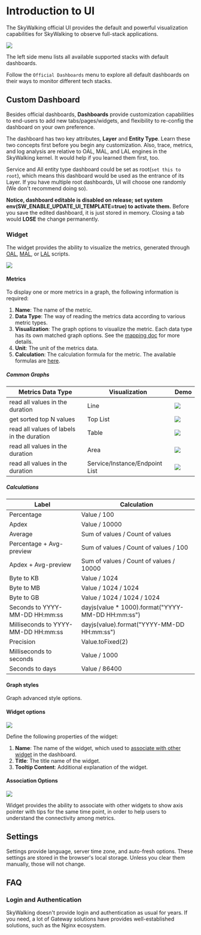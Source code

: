 # Introduction to UI

The SkyWalking official UI provides the default and powerful visualization capabilities for SkyWalking to observe full-stack applications.

<img src="https://skywalking.apache.org/ui-doc/9.0.0/home.png"/>

The left side menu lists all available supported stacks with default dashboards.

Follow the `Official Dashboards` menu to explore all default dashboards on their ways to monitor different tech stacks.

## Custom Dashboard

Besides official dashboards, **Dashboards** provide customization capabilities to end-users to add new tabs/pages/widgets, and
flexibility to re-config the dashboard on your own preference.

The dashboard has two key attributes, **Layer** and **Entity Type**. Learn these two concepts first before you begin any
customization. Also, trace, metrics, and log analysis are relative to OAL, MAL, and LAL engines in the SkyWalking kernel. It would help if you
learned them first, too.

Service and All entity type dashboard could be set as root(`set this to root`), which means this dashboard would be used
as the entrance of its Layer. If you have multiple root dashboards, UI will choose one randomly (We don't recommend doing
so).

**Notice, dashboard editable is disabled on release; set system env(**SW_ENABLE_UPDATE_UI_TEMPLATE=true**) to activate
them.** Before you save the edited dashboard, it is just stored in memory. Closing a tab would **LOSE** the change permanently.

### Widget

The widget provides the ability to visualize the metrics, generated through [OAL](../concepts-and-designs/mal.md), [MAL](../concepts-and-designs/mal.md), or [LAL](../concepts-and-designs/lal.md) scripts.

<img src="https://skywalking.apache.org/screenshots/9.2.0/customize-dashboard-metrics-20220817-configuration.png" />

#### Metrics

To display one or more metrics in a graph, the following information is required:
1. **Name**: The name of the metric.
2. **Data Type**: The way of reading the metrics data according to various metric types. 
3. **Visualization**: The graph options to visualize the metric. Each data type has its own matched graph options. See the [mapping doc](#common-graphs) for more details.
4. **Unit**: The unit of the metrics data.
5. **Calculation**: The calculation formula for the metric. The available formulas are [here](#calculations).

##### Common Graphs

|Metrics Data Type|Visualization|Demo|
|----|-------------|----|
|read all values in the duration|Line|<img src="https://skywalking.apache.org/screenshots/9.2.0/customize-dashboard-metrics-20220817-line.png" />|
|get sorted top N values|Top List|<img src="https://skywalking.apache.org/screenshots/9.2.0/customize-dashboard-metrics-20220817-topn.png" />|
|read all values of labels in the duration|Table|<img src="https://skywalking.apache.org/screenshots/9.2.0/customize-dashboard-metrics-20220817-tables.png" />|
|read all values in the duration|Area|<img src="https://skywalking.apache.org/screenshots/9.2.0/customize-dashboard-metrics-20220817-area.png" />|
|read all values in the duration|Service/Instance/Endpoint List|<img src="https://skywalking.apache.org/screenshots/9.2.0/customize-dashboard-metrics-20220817-entity-table.png" />|

##### Calculations

|Label|Calculation|
|----|----|
|Percentage|Value / 100|
|Apdex|Value / 10000|
|Average|Sum of values / Count of values|
|Percentage + Avg-preview|Sum of values / Count of values / 100|
|Apdex + Avg-preview|Sum of values / Count of values / 10000|
|Byte to KB|Value / 1024|
|Byte to MB|Value / 1024 / 1024|
|Byte to GB|Value / 1024 / 1024 / 1024|
|Seconds to YYYY-MM-DD HH:mm:ss|dayjs(value * 1000).format("YYYY-MM-DD HH:mm:ss")|
|Milliseconds to YYYY-MM-DD HH:mm:ss|dayjs(value).format("YYYY-MM-DD HH:mm:ss")|
|Precision|Value.toFixed(2)|
|Milliseconds to seconds|Value / 1000|
|Seconds to days|Value / 86400|

#### Graph styles

Graph advanced style options.

#### Widget options

<img src="https://skywalking.apache.org/screenshots/9.2.0/customize-dashboard-metrics-20220817-options.png" />

Define the following properties of the widget:
1. **Name**: The name of the widget, which used to [associate with other widget](#association-options) in the dashboard.
2. **Title**: The title name of the widget. 
3. **Tooltip Content**: Additional explanation of the widget. 

#### Association Options

<img src="https://skywalking.apache.org/screenshots/9.2.0/customize-dashboard-metrics-20220817-association.png" />

Widget provides the ability to associate with other widgets to show axis pointer with tips for the same time point, in order to help users to understand
the connectivity among metrics.

## Settings

Settings provide language, server time zone, and auto-fresh options. These settings are stored in the browser's local storage. Unless you clear them manually, those will not change. 

## FAQ

### Login and Authentication

SkyWalking doesn't provide login and authentication as usual for years. If you need, a lot of Gateway solutions have
provides well-established solutions, such as the Nginx ecosystem.
